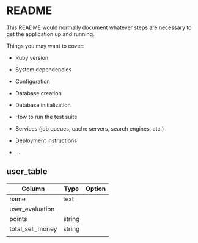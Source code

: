 # README

This README would normally document whatever steps are necessary to get the
application up and running.

Things you may want to cover:

* Ruby version

* System dependencies

* Configuration

* Database creation

* Database initialization

* How to run the test suite

* Services (job queues, cache servers, search engines, etc.)

* Deployment instructions

* ...
## user_table
|Column|Type|Option|
|------|----|------|
|name|text||
|user_evaluation||
|points|string||
|total_sell_money|string||
||
